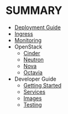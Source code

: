 # SUMMARY

- [Deployment Guide](deploy.md)
- [Ingress](ingress.md)
- [Monitoring](monitoring.md)
- OpenStack
  - [Cinder](openstack/cinder.md)
  - [Neutron](openstack/neutron.md)
  - [Nova](openstack/nova.md)
  - [Octavia](openstack/octavia.md)
- Developer Guide
  - [Getting Started](developer/getting-started.md)
  - [Services](developer/services.md)
  - [Images](developer/images.md)
  - [Testing](developer/testing.md)
